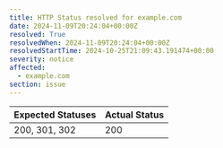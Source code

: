 ```yaml
---
title: HTTP Status resolved for example.com
date: 2024-11-09T20:24:04+00:00Z
resolved: True
resolvedWhen: 2024-11-09T20:24:04+00:00Z
resolvedStartTime: 2024-10-25T21:09:43.191474+00:00
severity: notice
affected:
  - example.com
section: issue
---
```


| Expected Statuses | Actual Status  |
|-------------------|----------------|
| 200, 301, 302 | 200 |
